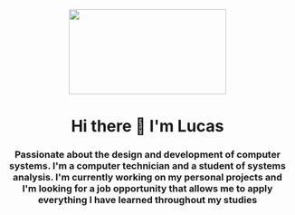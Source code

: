 <div id="header" align="center">
    <img src="https://media.giphy.com/media/cAkMoUT6GF21Xr5dpG/giphy.gif" width="278" height="150"/>
    <h1 align="center"> Hi there 👋 I'm Lucas </h1>
    <h3 align="center">
Passionate about the design and development of computer systems. I'm a computer technician and a student of systems analysis. I'm currently working on my personal projects and I'm looking for a job opportunity that allows me to apply everything I have learned throughout my studies
    </h3>
</div>

<!--
**LucasGonzalezMed/LucasGonzalezMed** is a ✨ _special_ ✨ repository because its `README.md` (this file) appears on your GitHub profile.

Here are some ideas to get you started:

- 🔭 I’m currently working on ...
- 🌱 I’m currently learning ...
- 👯 I’m looking to collaborate on ...
- 🤔 I’m looking for help with ...
- 💬 Ask me about ...
- 📫 How to reach me: ...
- 😄 Pronouns: ...
- ⚡ Fun fact: ...
-->
